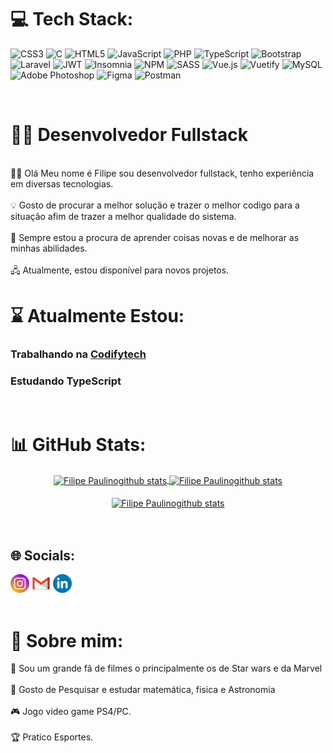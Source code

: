 # 💻 Tech Stack:
![CSS3](https://img.shields.io/badge/css3-%231572B6.svg?style=for-the-badge&logo=css3&logoColor=white) ![C](https://img.shields.io/badge/c-%2300599C.svg?style=for-the-badge&logo=c&logoColor=white) ![HTML5](https://img.shields.io/badge/html5-%23E34F26.svg?style=for-the-badge&logo=html5&logoColor=white) ![JavaScript](https://img.shields.io/badge/javascript-%23323330.svg?style=for-the-badge&logo=javascript&logoColor=%23F7DF1E) ![PHP](https://img.shields.io/badge/php-%23777BB4.svg?style=for-the-badge&logo=php&logoColor=white) ![TypeScript](https://img.shields.io/badge/typescript-%23007ACC.svg?style=for-the-badge&logo=typescript&logoColor=white) ![Bootstrap](https://img.shields.io/badge/bootstrap-%23563D7C.svg?style=for-the-badge&logo=bootstrap&logoColor=white) ![Laravel](https://img.shields.io/badge/laravel-%23FF2D20.svg?style=for-the-badge&logo=laravel&logoColor=white) ![JWT](https://img.shields.io/badge/JWT-black?style=for-the-badge&logo=JSON%20web%20tokens) ![Insomnia](https://img.shields.io/badge/Insomnia-black?style=for-the-badge&logo=insomnia&logoColor=5849BE) ![NPM](https://img.shields.io/badge/NPM-%23000000.svg?style=for-the-badge&logo=npm&logoColor=white) ![SASS](https://img.shields.io/badge/SASS-hotpink.svg?style=for-the-badge&logo=SASS&logoColor=white) ![Vue.js](https://img.shields.io/badge/vuejs-%2335495e.svg?style=for-the-badge&logo=vuedotjs&logoColor=%234FC08D) ![Vuetify](https://img.shields.io/badge/Vuetify-1867C0?style=for-the-badge&logo=vuetify&logoColor=AEDDFF) ![MySQL](https://img.shields.io/badge/mysql-%2300f.svg?style=for-the-badge&logo=mysql&logoColor=white) ![Adobe Photoshop](https://img.shields.io/badge/adobephotoshop-%2331A8FF.svg?style=for-the-badge&logo=adobephotoshop&logoColor=white) 	![Figma](https://img.shields.io/badge/figma-%23F24E1E.svg?style=for-the-badge&logo=figma&logoColor=white) ![Postman](https://img.shields.io/badge/Postman-FF6C37?style=for-the-badge&logo=postman&logoColor=white)

<br>

# 👨‍💻 Desenvolvedor Fullstack
<br>
🧑‍💻 Olá Meu nome é Filipe sou desenvolvedor fullstack, tenho experiência em diversas tecnologias.
<br>
<br>
💡 Gosto de procurar a melhor solução e trazer o melhor codigo para a situação afim de trazer a melhor qualidade do sistema.
<br> 
<br>
📖 Sempre estou a procura de aprender coisas novas e de melhorar as minhas abilidades.
<br> 
<br>
🖧 Atualmente, estou disponível para novos projetos.
<br>

# ⌛ Atualmente Estou:
<h3> Trabalhando na <a href="https://codifytech.com.br/">Codifytech</a></h3> 
<h3> Estudando TypeScript </h3>
  
 <br> 
 

# 📊 GitHub Stats:

<div align="center">
  <a href="https://github.com/FilipePaulinodeveloper">
    <img align="center" height="150" width = "400" src="https://github-readme-stats.vercel.app/api?username=FilipePaulinodeveloper&theme=dark&hide_border=true&include_all_commits=false&count_private=true" alt="Filipe Paulinogithub stats"/>
 </a>  
  <a href="https://github.com/FilipePaulinodeveloper">
    <img align="center" height="150" width = "400" src="https://github-readme-stats.vercel.app/api/top-langs/?username=FilipePaulinodeveloper&theme=dark&hide_border=true&include_all_commits=false&count_private=true&layout=compact" alt="Filipe Paulinogithub stats"/> 
</a>  

</div>
<br>

<div align="center">
  <a href="https://github.com/FilipePaulinodeveloper" style="margin-right: 0px ;">
    <img align="center" height="150" width = "350" src="https://github-readme-streak-stats.herokuapp.com/?user=FilipePaulinodeveloper&theme=dark&hide_border=true" alt="Filipe Paulinogithub stats"/> 
</a> 
</div>

<br>
<br>

## 🌐 Socials:
<div align="left">
  <a  href="https://www.instagram.com/filipepaulino_/" target="_blank" rel="external"><img height="30" width="30" src="https://github.com/shahbajjamil/Social-Meadia-Icons/blob/cd8986f5a2be2a96df9fabcc13a4129f32c79dbe/Icons-logos/instagram-circle.png" target="_blank"></a>
  <a  href = "mailto:filipepaulinodeveloper@hotmail.com" target="_blank" rel="external"><img height="30" width="30" src="https://github.com/shahbajjamil/Social-Meadia-Icons/blob/cd8986f5a2be2a96df9fabcc13a4129f32c79dbe/Icons-logos/gmail.png" target="_blank" ></a> 
  <a  href="https://www.linkedin.com/in/filipe-paulino-a18480282/" target="_blank" rel="external" ><img height="30" width="30" src="https://github.com/shahbajjamil/Social-Meadia-Icons/blob/cd8986f5a2be2a96df9fabcc13a4129f32c79dbe/Icons-logos/linkedin-circle.png" target="_blank"></a>
</div>                                                                            
<br>

                                                                                        
# 🧑 Sobre mim:
🎥 Sou um grande fã de filmes o principalmente os de Star wars e da Marvel
<br>
<br>
🌌 Gosto de Pesquisar e estudar matemática, fisica e Astronomia  
<br> 
🎮 Jogo video game PS4/PC.
<br> 
<br>
🏆 Pratico Esportes.


 

<!-- Proudly created with GPRM ( https://gprm.itsvg.in ) -->
